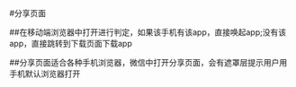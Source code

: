 #分享页面

##在移动端浏览器中打开进行判定，如果该手机有该app，直接唤起app;没有该app，直接跳转到下载页面下载app

##分享页面适合各种手机浏览器，微信中打开分享页面，会有遮罩层提示用户用手机默认浏览器打开
